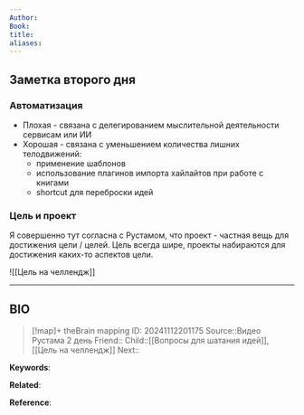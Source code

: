 ```yaml
---
Author:
Book:
title:
aliases:
---
```

## Заметка второго дня
### Автоматизация
 - Плохая - связана с делегированием мыслительной деятельности сервисам или ИИ
 - Хорошая - связана с уменьшением количества лишних телодвижений:
	 - применение шаблонов
	 - использование плагинов импорта хайлайтов при работе с книгами
	 - shortcut для переброски идей
### Цель и проект
Я совершенно тут согласна с Рустамом, что проект - частная вещь для достижения цели / целей. Цель всегда шире, проекты набираются для достижения каких-то аспектов цели.


![[Цель на челлендж]]
***
## BIO
> [!map]+ theBrain mapping
> ID: 20241112201175
> Source::Видео Рустама 2 день
> Friend::
> Child::[[Вопросы для шатания идей]], [[Цель на челлендж]]
> Next::

**Keywords**:

**Related**:

**Reference**: 